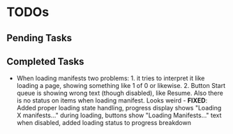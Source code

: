 # TODOs

## Pending Tasks

## Completed Tasks

- When loading manifests two problems: 1. it tries to interpret it like loading a page, showing something like 1 of 0 or likewise. 2. Button Start queue is showing wrong text (though disabled), like Resume. Also there is no status on items when loading manifest. Looks weird - **FIXED**: Added proper loading state handling, progress display shows "Loading X manifests..." during loading, buttons show "Loading Manifests..." text when disabled, added loading status to progress breakdown